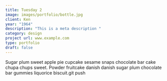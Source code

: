 ```yaml
---
title: Tuesday 2
image: images/portfolio/bottle.jpg
client: Ken
year: "1964"
description: "This is a meta description "
category: design
project url: www.example.com
type: portfolio
draft: false
---
```

Sugar plum sweet apple pie cupcake sesame snaps chocolate bar cake chupa chups sweet. Powder fruitcake danish danish sugar plum chocolate bar gummies liquorice biscuit.git push